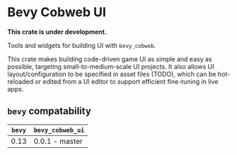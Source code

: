 # Bevy Cobweb UI

**This crate is under development.**

Tools and widgets for building UI with `bevy_cobweb`.

This crate makes building code-driven game UI as simple and easy as possible, targeting small-to-medium-scale UI projects. It also allows UI layout/configuration to be specified in asset files (TODO), which can be hot-reloaded or edited from a UI editor to support efficient fine-tuning in live apps.



## `bevy` compatability

| `bevy` | `bevy_cobweb_ui` |
|-------|----------------|
| 0.13  | 0.0.1 - master |

